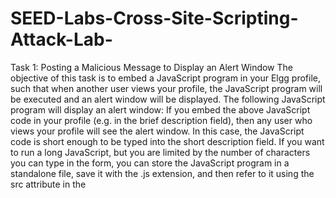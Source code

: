 # SEED-Labs-Cross-Site-Scripting-Attack-Lab-
Task 1: Posting a Malicious Message to Display an Alert Window
The objective of this task is to embed a JavaScript program in your Elgg profile, such that when another
user views your profile, the JavaScript program will be executed and an alert window will be displayed. The
following JavaScript program will display an alert window:
If you embed the above JavaScript code in your profile (e.g. in the brief description field), then any user
who views your profile will see the alert window.
In this case, the JavaScript code is short enough to be typed into the short description field. If you want
to run a long JavaScript, but you are limited by the number of characters you can type in the form, you can
store the JavaScript program in a standalone file, save it with the .js extension, and then refer to it using the
src attribute in the <script> tag. See the following example: 

Task 2: Posting a Malicious Message to Display Cookies
The objective of this task is to embed a JavaScript program in your Elgg profile, such that when another
user views your profile, the user’s cookies will be displayed in the alert window. This can be done by adding
some additional code to the JavaScript program in the previous task: 

Task 3: Stealing Cookies from the Victim’s Machine
In the previous task, the malicious JavaScript code written by the attacker can print out the user’s cookies,
but only the user can see the cookies, not the attacker. In this task, the attacker wants the JavaScript code to
send the cookies to himself/herself. To achieve this, the malicious JavaScript code needs to send an HTTP
request to the attacker, with the cookies appended to the request.
We can do this by having the malicious JavaScript insert an <img> tag with its src attribute set to the
attacker’s machine. When the JavaScript inserts the img tag, the browser tries to load the image from the
URL in the src field; this results in an HTTP GET request sent to the attacker’s machine. The JavaScript
given below sends the cookies to the port 5555 of the attacker’s machine (with IP address 10.9.0.1),
where the attacker has a TCP server listening to the same port. 

Task 4: Becoming the Victim’s Friend
In this and next task, we will perform an attack similar to what Samy did to MySpace in 2005 (i.e. the Samy
Worm). We will write an XSS worm that adds Samy as a friend to any other user that visits Samy’s page.
This worm does not self-propagate; in task 6, we will make it self-propagating.
In this task, we need to write a malicious JavaScript program that forges HTTP requests directly from
the victim’s browser, without the intervention of the attacker. The objective of the attack is to add Samy as
a friend to the victim. We have already created a user called Samy on the Elgg server (the user name is
samy).

Task 5: Modifying the Victim’s Profile
The objective of this task is to modify the victim’s profile when the victim visits Samy’s page. Specifically,
modify the victim’s "About Me" field. We will write an XSS worm to complete the task. This worm does
not self-propagate; in task 6, we will make it self-propagating.
Similar to the previous task, we need to write a malicious JavaScript program that forges HTTP requests
directly from the victim’s browser, without the intervention of the attacker. To modify profile, we should
first find out how a legitimate user edits or modifies his/her profile in Elgg. More specifically, we need
to figure out how the HTTP POST request is constructed to modify a user’s profile. We will use Firefox’s
HTTP inspection tool. Once we understand how the modify-profile HTTP POST request looks like, we can
write a JavaScript program to send out the same HTTP request. We provide a skeleton JavaScript code that
aids in completing the task. 


Task 6: Writing a Self-Propagating XSS Worm
To become a real worm, the malicious JavaScript program should be able to propagate itself. Namely,
whenever some people view an infected profile, not only will their profiles be modified, the worm will also
be propagated to their profiles, further affecting others who view these newly infected profiles. This way,
the more people view the infected profiles, the faster the worm can propagate. This is exactly the same
mechanism used by the Samy Worm: within just 20 hours of its October 4, 2005 release, over one million
users were affected, making Samy one of the fastest spreading viruses of all time. The JavaScript code that
can achieve this is called a self-propagating cross-site scripting worm. In this task, you need to implement
such a worm, which not only modifies the victim’s profile and adds the user “Samy” as a friend, but also
add a copy of the worm itself to the victim’s profile, so the victim is turned into an attacker. 

Task 7: Defeating XSS Attacks Using CSP
The fundamental problem of the XSS vulnerability is that HTML allows JavaScript code to be mixed with
data. Therefore, to fix this fundamental problem, we need to separate code from data. There are two ways to
include JavaScript code inside an HTML page, one is the inline approach, and the other is the link approach.
The inline approach directly places code inside the page, while the link approach puts the code in an external
file, and then link to it from inside the page. 


